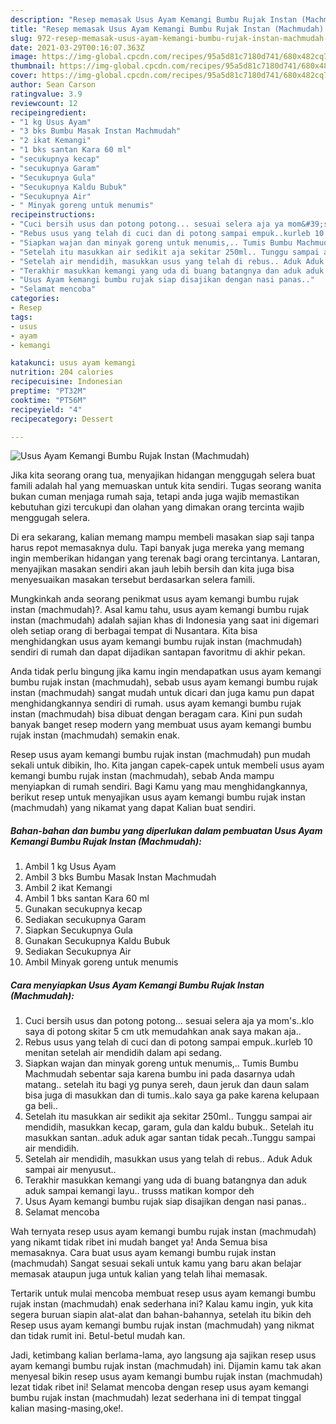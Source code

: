 ```yaml
---
description: "Resep memasak Usus Ayam Kemangi Bumbu Rujak Instan (Machmudah) yang sedap dan Mudah Dibuat"
title: "Resep memasak Usus Ayam Kemangi Bumbu Rujak Instan (Machmudah) yang sedap dan Mudah Dibuat"
slug: 972-resep-memasak-usus-ayam-kemangi-bumbu-rujak-instan-machmudah-yang-sedap-dan-mudah-dibuat
date: 2021-03-29T00:16:07.363Z
image: https://img-global.cpcdn.com/recipes/95a5d81c7180d741/680x482cq70/usus-ayam-kemangi-bumbu-rujak-instan-machmudah-foto-resep-utama.jpg
thumbnail: https://img-global.cpcdn.com/recipes/95a5d81c7180d741/680x482cq70/usus-ayam-kemangi-bumbu-rujak-instan-machmudah-foto-resep-utama.jpg
cover: https://img-global.cpcdn.com/recipes/95a5d81c7180d741/680x482cq70/usus-ayam-kemangi-bumbu-rujak-instan-machmudah-foto-resep-utama.jpg
author: Sean Carson
ratingvalue: 3.9
reviewcount: 12
recipeingredient:
- "1 kg Usus Ayam"
- "3 bks Bumbu Masak Instan Machmudah"
- "2 ikat Kemangi"
- "1 bks santan Kara 60 ml"
- "secukupnya kecap"
- "secukupnya Garam"
- "Secukupnya Gula"
- "Secukupnya Kaldu Bubuk"
- "Secukupnya Air"
- " Minyak goreng untuk menumis"
recipeinstructions:
- "Cuci bersih usus dan potong potong... sesuai selera aja ya mom&#39;s..klo saya di potong skitar 5 cm utk memudahkan anak saya makan aja.."
- "Rebus usus yang telah di cuci dan di potong sampai empuk..kurleb 10 menitan setelah air mendidih dalam api sedang."
- "Siapkan wajan dan minyak goreng untuk menumis,.. Tumis Bumbu Machmudah sebentar saja karena bumbu ini pada dasarnya udah matang.. setelah itu bagi yg punya sereh, daun jeruk dan daun salam bisa juga di masukkan dan di tumis..kalo saya ga pake karena kelupaan ga beli.."
- "Setelah itu masukkan air sedikit aja sekitar 250ml.. Tunggu sampai air mendidih, masukkan kecap, garam, gula dan kaldu bubuk.. Setelah itu masukkan santan..aduk aduk agar santan tidak pecah..Tunggu sampai air mendidih."
- "Setelah air mendidih, masukkan usus yang telah di rebus.. Aduk Aduk sampai air menyusut.."
- "Terakhir masukkan kemangi yang uda di buang batangnya dan aduk aduk sampai kemangi layu.. trusss matikan kompor deh"
- "Usus Ayam kemangi bumbu rujak siap disajikan dengan nasi panas.."
- "Selamat mencoba"
categories:
- Resep
tags:
- usus
- ayam
- kemangi

katakunci: usus ayam kemangi 
nutrition: 204 calories
recipecuisine: Indonesian
preptime: "PT32M"
cooktime: "PT56M"
recipeyield: "4"
recipecategory: Dessert

---
```



![Usus Ayam Kemangi Bumbu Rujak Instan (Machmudah)](https://img-global.cpcdn.com/recipes/95a5d81c7180d741/680x482cq70/usus-ayam-kemangi-bumbu-rujak-instan-machmudah-foto-resep-utama.jpg)

Jika kita seorang orang tua, menyajikan hidangan menggugah selera buat famili adalah hal yang memuaskan untuk kita sendiri. Tugas seorang  wanita bukan cuman menjaga rumah saja, tetapi anda juga wajib memastikan kebutuhan gizi tercukupi dan olahan yang dimakan orang tercinta wajib menggugah selera.

Di era  sekarang, kalian memang mampu membeli masakan siap saji tanpa harus repot memasaknya dulu. Tapi banyak juga mereka yang memang ingin memberikan hidangan yang terenak bagi orang tercintanya. Lantaran, menyajikan masakan sendiri akan jauh lebih bersih dan kita juga bisa menyesuaikan masakan tersebut berdasarkan selera famili. 



Mungkinkah anda seorang penikmat usus ayam kemangi bumbu rujak instan (machmudah)?. Asal kamu tahu, usus ayam kemangi bumbu rujak instan (machmudah) adalah sajian khas di Indonesia yang saat ini digemari oleh setiap orang di berbagai tempat di Nusantara. Kita bisa menghidangkan usus ayam kemangi bumbu rujak instan (machmudah) sendiri di rumah dan dapat dijadikan santapan favoritmu di akhir pekan.

Anda tidak perlu bingung jika kamu ingin mendapatkan usus ayam kemangi bumbu rujak instan (machmudah), sebab usus ayam kemangi bumbu rujak instan (machmudah) sangat mudah untuk dicari dan juga kamu pun dapat menghidangkannya sendiri di rumah. usus ayam kemangi bumbu rujak instan (machmudah) bisa dibuat dengan beragam cara. Kini pun sudah banyak banget resep modern yang membuat usus ayam kemangi bumbu rujak instan (machmudah) semakin enak.

Resep usus ayam kemangi bumbu rujak instan (machmudah) pun mudah sekali untuk dibikin, lho. Kita jangan capek-capek untuk membeli usus ayam kemangi bumbu rujak instan (machmudah), sebab Anda mampu menyiapkan di rumah sendiri. Bagi Kamu yang mau menghidangkannya, berikut resep untuk menyajikan usus ayam kemangi bumbu rujak instan (machmudah) yang nikamat yang dapat Kalian buat sendiri.

<!--inarticleads1-->

##### Bahan-bahan dan bumbu yang diperlukan dalam pembuatan Usus Ayam Kemangi Bumbu Rujak Instan (Machmudah):

1. Ambil 1 kg Usus Ayam
1. Ambil 3 bks Bumbu Masak Instan Machmudah
1. Ambil 2 ikat Kemangi
1. Ambil 1 bks santan Kara 60 ml
1. Gunakan secukupnya kecap
1. Sediakan secukupnya Garam
1. Siapkan Secukupnya Gula
1. Gunakan Secukupnya Kaldu Bubuk
1. Sediakan Secukupnya Air
1. Ambil  Minyak goreng untuk menumis




<!--inarticleads2-->

##### Cara menyiapkan Usus Ayam Kemangi Bumbu Rujak Instan (Machmudah):

1. Cuci bersih usus dan potong potong... sesuai selera aja ya mom&#39;s..klo saya di potong skitar 5 cm utk memudahkan anak saya makan aja..
1. Rebus usus yang telah di cuci dan di potong sampai empuk..kurleb 10 menitan setelah air mendidih dalam api sedang.
1. Siapkan wajan dan minyak goreng untuk menumis,.. Tumis Bumbu Machmudah sebentar saja karena bumbu ini pada dasarnya udah matang.. setelah itu bagi yg punya sereh, daun jeruk dan daun salam bisa juga di masukkan dan di tumis..kalo saya ga pake karena kelupaan ga beli..
1. Setelah itu masukkan air sedikit aja sekitar 250ml.. Tunggu sampai air mendidih, masukkan kecap, garam, gula dan kaldu bubuk.. Setelah itu masukkan santan..aduk aduk agar santan tidak pecah..Tunggu sampai air mendidih.
1. Setelah air mendidih, masukkan usus yang telah di rebus.. Aduk Aduk sampai air menyusut..
1. Terakhir masukkan kemangi yang uda di buang batangnya dan aduk aduk sampai kemangi layu.. trusss matikan kompor deh
1. Usus Ayam kemangi bumbu rujak siap disajikan dengan nasi panas..
1. Selamat mencoba




Wah ternyata resep usus ayam kemangi bumbu rujak instan (machmudah) yang nikamt tidak ribet ini mudah banget ya! Anda Semua bisa memasaknya. Cara buat usus ayam kemangi bumbu rujak instan (machmudah) Sangat sesuai sekali untuk kamu yang baru akan belajar memasak ataupun juga untuk kalian yang telah lihai memasak.

Tertarik untuk mulai mencoba membuat resep usus ayam kemangi bumbu rujak instan (machmudah) enak sederhana ini? Kalau kamu ingin, yuk kita segera buruan siapin alat-alat dan bahan-bahannya, setelah itu bikin deh Resep usus ayam kemangi bumbu rujak instan (machmudah) yang nikmat dan tidak rumit ini. Betul-betul mudah kan. 

Jadi, ketimbang kalian berlama-lama, ayo langsung aja sajikan resep usus ayam kemangi bumbu rujak instan (machmudah) ini. Dijamin kamu tak akan menyesal bikin resep usus ayam kemangi bumbu rujak instan (machmudah) lezat tidak ribet ini! Selamat mencoba dengan resep usus ayam kemangi bumbu rujak instan (machmudah) lezat sederhana ini di tempat tinggal kalian masing-masing,oke!.


